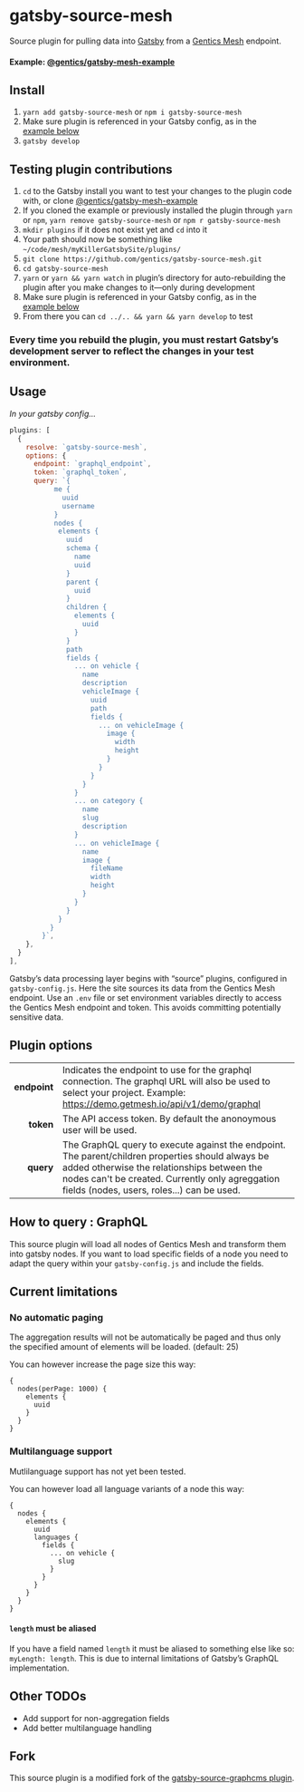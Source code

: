 # gatsby-source-mesh

Source plugin for pulling data into [Gatsby](https://github.com/gatsbyjs) from a [Gentics Mesh](https://getmesh.io) endpoint.

#### Example: [@gentics/gatsby-mesh-example](https://github.com/gentics/gatsby-mesh-example)

## Install

1. `yarn add gatsby-source-mesh` or `npm i gatsby-source-mesh`
1. Make sure plugin is referenced in your Gatsby config, as in the
   [example&nbsp;below](#usage)
1. `gatsby develop`

## Testing plugin contributions

1. `cd` to the Gatsby install you want to test your changes to the plugin code
   with, or clone [@gentics/gatsby-mesh-example](https://github.com/gentics/gatsby-mesh-example)
1. If you cloned the example or previously installed the plugin through `yarn`
   or `npm`, `yarn remove gatsby-source-mesh` or `npm r
   gatsby-source-mesh`
1. `mkdir plugins` if it does not exist yet and `cd` into it
1. Your path should now be something like
   `~/code/mesh/myKillerGatsbySite/plugins/`
1. `git clone https://github.com/gentics/gatsby-source-mesh.git`
1. `cd gatsby-source-mesh`
1. `yarn` or `yarn && yarn watch` in plugin’s directory for auto-rebuilding the
   plugin after you make changes to it—only during development
1. Make sure plugin is referenced in your Gatsby config, as in the
   [example&nbsp;below](#usage)
1. From there you can `cd ../.. && yarn && yarn develop` to test

### Every time you rebuild the plugin, you must restart Gatsby’s development server to reflect the changes in your test environment.

## Usage

_In your gatsby config..._

```javascript
plugins: [
  {
    resolve: `gatsby-source-mesh`,
    options: {
      endpoint: `graphql_endpoint`,
      token: `graphql_token`,
      query: `{
           me {
             uuid
             username
           }
           nodes {
            elements {
              uuid
              schema {
                name
                uuid
              }
              parent {
                uuid
              }
              children {
                elements {
                  uuid
                }
              }
              path
              fields {
                ... on vehicle {
                  name
                  description
                  vehicleImage {
                    uuid
                    path
                    fields {
                      ... on vehicleImage {
                        image {
                          width
                          height
                        }
                      }
                    }
                  }
                }
                ... on category {
                  name
                  slug
                  description
                }
                ... on vehicleImage {
                  name
                  image {
                    fileName
                    width
                    height
                  }
                }
              }
            }
          }
        }`,
    },
  }
],
```

Gatsby’s data processing layer begins with “source” plugins, configured in `gatsby-config.js`. 
Here the site sources its data from the Gentics Mesh endpoint.
Use an `.env` file or set environment variables directly to access the Gentics Mesh endpoint and token. 
This avoids committing potentially sensitive data.

## Plugin options

|              |                                                                   |
| -----------: | :---------------------------------------------------------------- |
| **endpoint** | Indicates the endpoint to use for the graphql connection. The graphql URL will also be used to select your project. Example: https://demo.getmesh.io/api/v1/demo/graphql  |
|    **token** | The API access token. By default the anonoymous user will be used. |
|    **query** | The GraphQL query to execute against the endpoint. The parent/children properties should always be added otherwise the relationships between the nodes can't be created. Currently only agreggation fields (nodes, users, roles...) can be used.|

## How to query : GraphQL

This source plugin will load all nodes of Gentics Mesh and transform them into gatsby nodes. If you want to load specific fields of a node you need to adapt the query within your `gatsby-config.js` and include the fields.

## Current limitations

### No automatic paging ###

The aggregation results will not be automatically be paged and thus only the specified amount of elements will be loaded. (default: 25)

You can however increase the page size this way:

```
{
  nodes(perPage: 1000) {
    elements {
      uuid
    }
  }
}
```

### Multilanguage support ###

Mutlilanguage support has not yet been tested.

You can however load all language variants of a node this way:

```
{
  nodes {
    elements {
      uuid
      languages {
        fields {
          ... on vehicle {
            slug
          }
        }
      }
    }
  }
}
```

#### `length` must be aliased

If you have a field named `length` it must be aliased to something else like so:
`myLength: length`. This is due to internal limitations of Gatsby’s GraphQL
implementation.

## Other TODOs

* Add support for non-aggregation fields
* Add better multilanguage handling

## Fork

This source plugin is a modified fork of the [gatsby-source-graphcms plugin](https://github.com/GraphCMS/gatsby-source-graphcms).
